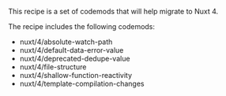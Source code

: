 This recipe is a set of codemods that will help migrate to Nuxt 4.

The recipe includes the following codemods:

- nuxt/4/absolute-watch-path
- nuxt/4/default-data-error-value
- nuxt/4/deprecated-dedupe-value
- nuxt/4/file-structure
- nuxt/4/shallow-function-reactivity
- nuxt/4/template-compilation-changes
